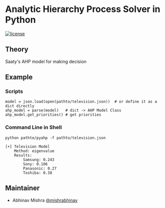 # Analytic Hierarchy Process Solver in Python
[![license](https://img.shields.io/github/license/mashape/apistatus.svg)]()

## Theory
Saaty's AHP model for making decision

## Example

### Scripts

	model = json.load(open(pathto/television.json))  # or define it as a dict directly
	ahp_model = parse(model)   # dict -> AHP Model Class
	ahp_model.get_priorities() # get priorities


### Command Line in Shell

	python pathto/pyahp -f pathto/television.json

	[+] Television Model
		Method: eigenvalue
		Results:
			Samsung: 0.243
			Sony: 0.106
			Panasonic: 0.27
			Toshiba: 0.38

## Maintainer
- Abhinav Mishra [@mishrabhinav](https://github.com/mishrabhinav)
